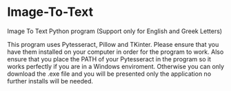 # Image-To-Text
Image To Text Python program (Support only for English and Greek Letters)

This program uses Pytesseract, Pillow and TKinter. Please ensure that you have them installed on your computer in order for the program to work. Also ensure that you place the PATH of your Pytesseract in the program so it works perfectly if you are in a Windows enviroment. Otherwise you can only download the .exe file and you will be presented only the application no further installs will be needed.
